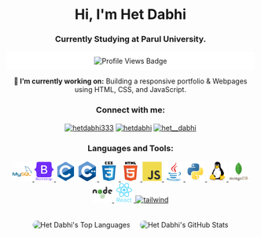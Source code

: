 <!DOCTYPE html>
<html lang="en">

<head>  
  <meta charset="UTF-8">
  <meta name="viewport" content="width=device-width, initial-scale=1.0">
</head>

<body>

  <h1 align="center">Hi, I'm Het Dabhi</h1>
  <h3 align="center">Currently Studying at Parul University.</h3>

  <!-- Profile Image -->
  <!-- <img align="right" alt="Coding" width="400"
    src="https://cdn.dribbble.com/users/1162077/screenshots/3848914/programmer.gif" /> -->

  <!-- Profile Views -->
  <div align="center" style="background-color: #ffffff; padding: 10px;">
    <img src="https://komarev.com/ghpvc/?username=hetdabhi&label=Profile%20Views&color=2274c7&style=for-the-badge"
      alt="Profile Views Badge" />
  </div>


  <!-- About Me Section -->
  <p align="center"><strong>🔭 I’m currently working on:</strong> Building a responsive portfolio & Webpages using HTML,
    CSS, and
    JavaScript.</p>

  <!-- Connect with Me -->
  <h3 align="center">Connect with me:</h3>
  <p align="center">
    <a href="https://twitter.com/hetdabhi333" target="blank"><img align="center"
        src="https://raw.githubusercontent.com/rahuldkjain/github-profile-readme-generator/master/src/images/icons/Social/twitter.svg"
        alt="hetdabhi333" height="30" width="40" /></a>
    <a href="https://linkedin.com/in/hetdabhi" target="blank"><img align="center"
        src="https://raw.githubusercontent.com/rahuldkjain/github-profile-readme-generator/master/src/images/icons/Social/linked-in-alt.svg"
        alt="hetdabhi" height="30" width="40" /></a>
    <a href="https://instagram.com/het__dabhi" target="blank"><img align="center"
        src="https://raw.githubusercontent.com/rahuldkjain/github-profile-readme-generator/master/src/images/icons/Social/instagram.svg"
        alt="het__dabhi" height="30" width="40" /></a>
  </p>

  <!-- Languages and Tools Section -->
  <h3 align="center">Languages and Tools:</h3>
  <p align="center">
    <a href="https://www.mysql.com/" target="_blank" rel="noreferrer"> <img
        src="https://raw.githubusercontent.com/devicons/devicon/master/icons/mysql/mysql-original-wordmark.svg"
        alt="mysql" width="40" height="40" /> </a>
    <a href="https://getbootstrap.com" target="_blank" rel="noreferrer"> <img
        src="https://raw.githubusercontent.com/devicons/devicon/master/icons/bootstrap/bootstrap-plain-wordmark.svg"
        alt="bootstrap" width="40" height="40" /> </a>
    <a href="https://www.cprogramming.com/" target="_blank" rel="noreferrer">
      <img src="https://raw.githubusercontent.com/devicons/devicon/master/icons/c/c-original.svg" alt="c" width="40"
        height="40" /></a>
    <a href="https://www.w3schools.com/cpp/" target="_blank" rel="noreferrer"> <img
        src="https://raw.githubusercontent.com/devicons/devicon/master/icons/cplusplus/cplusplus-original.svg"
        alt="cplusplus" width="40" height="40" /> </a>
    <a href="https://www.w3schools.com/css/" target="_blank" rel="noreferrer"> <img
        src="https://raw.githubusercontent.com/devicons/devicon/master/icons/css3/css3-original-wordmark.svg" alt="css3"
        width="40" height="40" /> </a>
    <a href="https://www.w3.org/html/" target="_blank" rel="noreferrer"> <img
        src="https://raw.githubusercontent.com/devicons/devicon/master/icons/html5/html5-original-wordmark.svg"
        alt="html5" width="40" height="40" /> </a>
    <a href="https://developer.mozilla.org/en-US/docs/Web/JavaScript" target="_blank" rel="noreferrer"> <img
        src="https://raw.githubusercontent.com/devicons/devicon/master/icons/javascript/javascript-original.svg"
        alt="javascript" width="40" height="40" /> </a>
    <a href="https://www.java.com" target="_blank" rel="noreferrer"> <img
        src="https://raw.githubusercontent.com/devicons/devicon/master/icons/java/java-original.svg" alt="java"
        width="40" height="40" /> </a>
    <a href="https://www.python.org" target="_blank" rel="noreferrer"> <img
        src="https://raw.githubusercontent.com/devicons/devicon/master/icons/python/python-original.svg" alt="python"
        width="40" height="40" /> </a>
    <a href="https://www.linux.org/" target="_blank" rel="noreferrer"> <img
        src="https://raw.githubusercontent.com/devicons/devicon/master/icons/linux/linux-original.svg" alt="linux"
        width="40" height="40" /> </a>
    <a href="https://www.mongodb.com/" target="_blank" rel="noreferrer"> <img
        src="https://raw.githubusercontent.com/devicons/devicon/master/icons/mongodb/mongodb-original-wordmark.svg"
        alt="mongodb" width="40" height="40" /> </a>
    <a href="https://nodejs.org" target="_blank" rel="noreferrer"> <img
        src="https://raw.githubusercontent.com/devicons/devicon/master/icons/nodejs/nodejs-original-wordmark.svg"
        alt="nodejs" width="40" height="40" /> </a>
    <a href="https://reactjs.org/" target="_blank" rel="noreferrer"> <img
        src="https://raw.githubusercontent.com/devicons/devicon/master/icons/react/react-original-wordmark.svg"
        alt="react" width="40" height="40" /> </a>
    <a href="https://tailwindcss.com/" target="_blank" rel="noreferrer"> <img
        src="https://www.vectorlogo.zone/logos/tailwindcss/tailwindcss-icon.svg" alt="tailwind" width="40"
        height="40" /> </a>
  </p>
  <div align="center" style="display: flex; justify-content: center; gap: 20px; flex-wrap: wrap; padding: 20px;">
    <img
      src="https://github-readme-stats.vercel.app/api/top-langs?username=hetdabhi&show_icons=true&locale=en&layout=compact"
      alt="Het Dabhi's Top Languages" style="border-radius: 10px;" />
    <img
      src="https://github-readme-stats.vercel.app/api?username=hetdabhi&show_icons=true&locale=en"
      alt="Het Dabhi's GitHub Stats" style="border-radius: 10px;" />
  </div>
  
</body>

</html>
